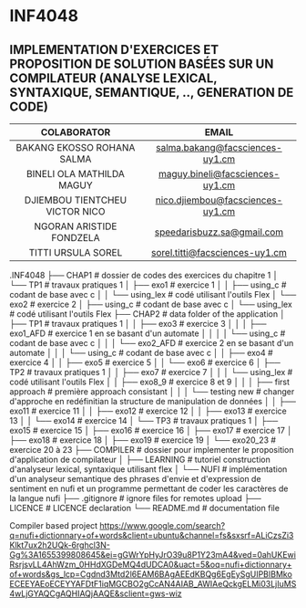 # INF4048
## IMPLEMENTATION D'EXERCICES ET PROPOSITION DE SOLUTION BASÉES SUR UN COMPILATEUR (ANALYSE LEXICAL, SYNTAXIQUE, SEMANTIQUE, .., GENERATION DE CODE)

|COLABORATOR|EMAIL|
|:---------:|:---:|
|BAKANG EKOSSO ROHANA SALMA|salma.bakang@facsciences-uy1.cm|
|BINELI OLA MATHILDA MAGUY|maguy.bineli@facsciences-uy1.cm|
|DJIEMBOU TIENTCHEU VICTOR NICO|nico.djiembou@facsciences-uy1.cm|
|NGORAN ARISTIDE FONDZELA|speedarisbuzz.sa@gmail.com|
|TITTI URSULA SOREL|sorel.titti@facsciences-uy1.cm|

.INF4048
    ├── CHAP1                                 # dossier de codes des exercices du chapitre 1
    │    └── TP1                    		# travaux pratiques 1
    │        ├── exo1                     	# exercice 1
    │        │    ├── using_c               	# codant de base avec c
    │        │    └── using_lex               # codé utilisant l'outils Flex
    │        └── exo2				# exercice 2
    │             ├── using_c               	# codant de base avec c
    │             └── using_lex               # codé utilisant l'outils Flex
    ├── CHAP2                                	# data folder of the application
    │    ├── TP1                    		# travaux pratiques 1
    │    │   ├── exo3                     	# exercice 3
    │    │   │    ├── exo1_AFD               	# exercice 1 en se basant d'un automate
    │    │   │    │ 	└── using_c		# codant de base avec c
    │    │   │    └── exo2_AFD               	# exercice 2 en se basant d'un automate
    │    │   │     	└── using_c		# codant de base avec c
    │    │   ├── exo4				# exercice 4
    │    │   ├── exo5				# exercice 5
    │    │   └── exo6				# exercice 6
    │    ├── TP2                    		# travaux pratiques 1
    │    │   ├── exo7                     	# exercice 7
    │    │   │    └── using_lex               # codé utilisant l'outils Flex
    │    │   ├── exo8_9			# exercice 8 et 9
    │    │   │    ├── first approach          # première approach consistant 
    │    │   │    └── testing new             # changer d'approche en redéfinitian la structure de manipulation de données
    │    │   ├── exo11				# exercice 11
    │    │   ├── exo12				# exercice 12
    │    │   ├── exo13				# exercice 13
    │    │   └── exo14				# exercice 14
    │    └── TP3                    		# travaux pratiques 1
    │        ├── exo15                     	# exercice 15
    │        ├── exo16 			# exercice 16
    │        ├── exo17				# exercice 17
    │        ├── exo18				# exercice 18
    │        ├── exo19				# exercice 19
    │        └── exo20_23			# exercice 20 à 23
    ├── COMPILER                              # dossier pour implementer le proposition d'application de compilateur
    │    ├── LEARNING                         # tutoriel construction d'analyseur lexical, syntaxique utilisant flex
    │    └── NUFI	                     	# implémentation d'un analyseur semantique des phrases d'envie et d'expression de sentiment en nufi et un programme permettant de coder les caractères de la langue nufi
    ├── .gitignore                          	# ignore files for remotes upload
    ├── LICENCE                             	# LICENCE declaration
    └── README.md                           	# documentation file
    

Compiler based project
https://www.google.com/search?q=nufi+dictionnary+of+words&client=ubuntu&channel=fs&sxsrf=ALiCzsZi3Klkt7ux2h2UQk-6rghcl3N-Gg%3A1655399808645&ei=gGWrYpHyJrO39u8P1Y23mA4&ved=0ahUKEwiRsrjsvLL4AhWzm_0HHdXGDeMQ4dUDCA0&uact=5&oq=nufi+dictionnary+of+words&gs_lcp=Cgdnd3Mtd2l6EAM6BAgAEEdKBQg6EgEySgUIPBIBMkoECEEYAEoECEYYAFDtF1iqMGCBO2gCcAN4AIAB_AWIAeQckgELMi03LjIuMS4wLjGYAQCgAQHIAQjAAQE&sclient=gws-wiz
